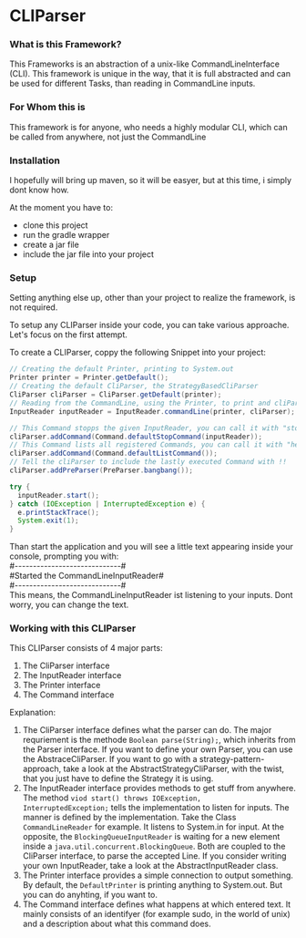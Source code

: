 # CLIParser

### What is this Framework?

This Frameworks is an abstraction of a unix-like CommandLineInterface (CLI). This framework is unique in the way, that it is full abstracted and can be used for different Tasks, than reading in CommandLine inputs.

### For Whom this is

This framework is for anyone, who needs a highly modular CLI, which can be called from anywhere, not just the CommandLine

### Installation

I hopefully will bring up maven, so it will be easyer, but at this time, i simply dont know how.

At the moment you have to:
- clone this project
- run the gradle wrapper
- create a jar file
- include the jar file into your project

### Setup

Setting anything else up, other than your project to realize the framework, is not required.

To setup any CLIParser inside your code, you can take various approache. Let's focus on the first attempt.

To create a CLIParser, coppy the following Snippet into your project:

```java
// Creating the default Printer, printing to System.out
Printer printer = Printer.getDefault();
// Creating the default CliParser, the StrategyBasedCliParser
CliParser cliParser = CliParser.getDefault(printer);
// Reading from the CommandLine, using the Printer, to print and cliParser to parse input
InputReader inputReader = InputReader.commandLine(printer, cliParser);

// This Command stopps the given InputReader, you can call it with "stop"
cliParser.addCommand(Command.defaultStopCommand(inputReader));
// This Command lists all registered Commands, you can call it with "help"
cliParser.addCommand(Command.defaultListCommand());
// Tell the cliParser to include the lastly executed Command with !!
cliParser.addPreParser(PreParser.bangbang());

try {
  inputReader.start();
} catch (IOException | InterruptedException e) {
  e.printStackTrace();
  System.exit(1);
}
```

Than start the application and you will see a little text appearing inside your console, prompting you with:    
#-----------------------------#    
#Started the CommandLineInputReader#    
#-----------------------------#    
This means, the CommandLineInputReader ist listening to your inputs. Dont worry, you can change the text.

### Working with this CLIParser

This CLIParser consists of 4 major parts:

1. The CliParser interface
2. The InputReader interface
3. The Printer interface
3. The Command interface

Explanation:

1. The CliParser interface defines what the parser can do. The major requriement is the methode <code>Boolean parse(String);</code>, which inherits from the Parser interface. If you want to define your own Parser, you can use the AbstraceCliParser. If you want to go with a strategy-pattern-approach, take a look at the AbstractStrategyCliParser, with the twist, that you just have to define the Strategy it is using.
2. The InputReader interface provides methods to get stuff from anywhere. The method <code>viod start() throws IOException, InterruptedException;</code> tells the implementation to listen for inputs. The manner is defined by the implementation. Take the Class <code>CommandLineReader</code> for example. It listens to System.in for input. At the opposite, the <code>BlockingQueueInputReader</code> is waiting for a new element inside a <code>java.util.concurrent.BlockingQueue</code>. Both are coupled to the CliParser interface, to parse the accepted Line. If you consider writing your own InputReader, take a look at the AbstractInputReader class.
3. The Printer interface provides a simple connection to output something. By default, the <code>DefaultPrinter</code> is printing anything to System.out. But you can do anyhting, if you want to.
4. The Command interface defines what happens at which entered text. It mainly consists of an identifyer (for example sudo, in the world of unix) and a description about what this command does.

### 
